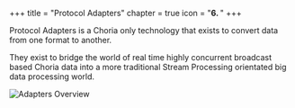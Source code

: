 +++
title = "Protocol Adapters"
chapter = true
icon = "<b>6. </b>"
+++

Protocol Adapters is a Choria only technology that exists to convert data from one format to another.

They exist to bridge the world of real time highly concurrent broadcast based Choria data into a more traditional Stream Processing orientated big data processing world.

![Adapters Overview](../adapters-overview.png)
